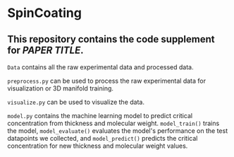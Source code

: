 # SpinCoating

## This repository contains the code supplement for *PAPER TITLE*.

`Data` contains all the raw experimental data and processed data.

`preprocess.py` can be used to process the raw experimental data for visualization or 3D manifold training.

`visualize.py` can be used to visualize the data.

`model.py` contains the machine learning model to predict critical concentration from thickness and molecular weight. `model_train()` trains the model, `model_evaluate()` evaluates the model's performance on the test datapoints we collected, and `model_predict()` predicts the critical concentration for new thickness and molecular weight values.
